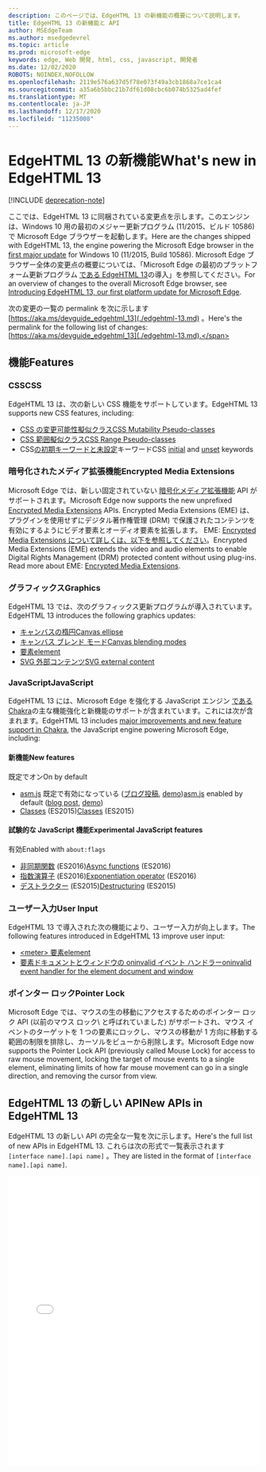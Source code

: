 ```yaml
---
description: このページでは、EdgeHTML 13 の新機能の概要について説明します。
title: EdgeHTML 13 の新機能と API
author: MSEdgeTeam
ms.author: msedgedevrel
ms.topic: article
ms.prod: microsoft-edge
keywords: edge, Web 開発, html, css, javascript, 開発者
ms.date: 12/02/2020
ROBOTS: NOINDEX,NOFOLLOW
ms.openlocfilehash: 2119e576a637d5f78e073f49a3cb1868a7ce1ca4
ms.sourcegitcommit: a35a6b5bbc21b7df61d08cbc6b074b5325ad4fef
ms.translationtype: MT
ms.contentlocale: ja-JP
ms.lasthandoff: 12/17/2020
ms.locfileid: "11235008"
---
```

# <span data-ttu-id="9e9e1-104">EdgeHTML 13 の新機能</span><span class="sxs-lookup"><span data-stu-id="9e9e1-104">What's new in EdgeHTML 13</span></span>  

[!INCLUDE [deprecation-note](../../includes/legacy-edge-note.md)]  

<span data-ttu-id="9e9e1-105">ここでは、EdgeHTML 13 に同梱されている変更点を示します。このエンジンは、Windows [](https://blogs.windows.com/windowsexperience/2015/11/12) 10 用の最初のメジャー更新プログラム (11/2015、ビルド 10586\) で Microsoft Edge ブラウザーを起動します。</span><span class="sxs-lookup"><span data-stu-id="9e9e1-105">Here are the changes shipped with EdgeHTML 13, the engine powering the Microsoft Edge browser in the [first major update](https://blogs.windows.com/windowsexperience/2015/11/12) for Windows 10 \(11/2015, Build 10586\).</span></span>  <span data-ttu-id="9e9e1-106">Microsoft Edge ブラウザー全体の変更点の概要については、「Microsoft Edge の最初のプラットフォーム更新プログラム [である EdgeHTML 13](https://blogs.windows.com/msedgedev/2015/11/16)の導入」を参照してください。</span><span class="sxs-lookup"><span data-stu-id="9e9e1-106">For an overview of changes to the overall Microsoft Edge browser, see [Introducing EdgeHTML 13, our first platform update for Microsoft Edge](https://blogs.windows.com/msedgedev/2015/11/16).</span></span>  

<span data-ttu-id="9e9e1-107">次の変更の一覧の permalink を次に示します  [https://aka.ms/devguide_edgehtml_13](./edgehtml-13.md) 。</span><span class="sxs-lookup"><span data-stu-id="9e9e1-107">Here's the permalink for the following list of changes:  [https://aka.ms/devguide_edgehtml_13](./edgehtml-13.md).</span></span>  

## <span data-ttu-id="9e9e1-108">機能</span><span class="sxs-lookup"><span data-stu-id="9e9e1-108">Features</span></span>  

### <span data-ttu-id="9e9e1-109">CSS</span><span class="sxs-lookup"><span data-stu-id="9e9e1-109">CSS</span></span>  

<span data-ttu-id="9e9e1-110">EdgeHTML 13 は、次の新しい CSS 機能をサポートしています。</span><span class="sxs-lookup"><span data-stu-id="9e9e1-110">EdgeHTML 13 supports new CSS features, including:</span></span>  

*   [<span data-ttu-id="9e9e1-111">CSS の変更可能性擬似クラス</span><span class="sxs-lookup"><span data-stu-id="9e9e1-111">CSS Mutability Pseudo-classes</span></span>](https://developer.microsoft.com/microsoft-edge/platform/status/cssmutabilitypseudoclasses)  
*   [<span data-ttu-id="9e9e1-112">CSS 範囲擬似クラス</span><span class="sxs-lookup"><span data-stu-id="9e9e1-112">CSS Range Pseudo-classes</span></span>](https://developer.microsoft.com/microsoft-edge/platform/status/cssrangepseudoclasses)  
*   <span data-ttu-id="9e9e1-113">CSS[の初期](https://developer.microsoft.com/microsoft-edge/platform/status/cssinitialvalue)[キーワードと未設定](https://developer.microsoft.com/microsoft-edge/platform/status/cssunsetvalue)キーワード</span><span class="sxs-lookup"><span data-stu-id="9e9e1-113">CSS [initial](https://developer.microsoft.com/microsoft-edge/platform/status/cssinitialvalue) and [unset](https://developer.microsoft.com/microsoft-edge/platform/status/cssunsetvalue) keywords</span></span>  

### <span data-ttu-id="9e9e1-114">暗号化されたメディア拡張機能</span><span class="sxs-lookup"><span data-stu-id="9e9e1-114">Encrypted Media Extensions</span></span>  

<span data-ttu-id="9e9e1-115">Microsoft Edge では、新しい固定されていない [暗号化メディア拡張機能](https://w3.org/TR/encrypted-media) API がサポートされます。</span><span class="sxs-lookup"><span data-stu-id="9e9e1-115">Microsoft Edge now supports the new unprefixed [Encrypted Media Extensions](https://w3.org/TR/encrypted-media) APIs.</span></span>  <span data-ttu-id="9e9e1-116">Encrypted Media Extensions \(EME\) は、プラグインを使用せずにデジタル著作権管理 \(DRM\) で保護されたコンテンツを有効にするようにビデオ要素とオーディオ要素を拡張します。 EME:  [Encrypted Media Extensions について詳しくは、以下を参照してください](https://developer.mozilla.org/docs/Web/API/Encrypted_Media_Extensions_API)。</span><span class="sxs-lookup"><span data-stu-id="9e9e1-116">Encrypted Media Extensions \(EME\) extends the video and audio elements to enable Digital Rights Management \(DRM\) protected content without using plug-ins.  Read more about EME:  [Encrypted Media Extensions](https://developer.mozilla.org/docs/Web/API/Encrypted_Media_Extensions_API).</span></span>  

### <span data-ttu-id="9e9e1-117">グラフィックス</span><span class="sxs-lookup"><span data-stu-id="9e9e1-117">Graphics</span></span>  

<span data-ttu-id="9e9e1-118">EdgeHTML 13 では、次のグラフィックス更新プログラムが導入されています。</span><span class="sxs-lookup"><span data-stu-id="9e9e1-118">EdgeHTML 13 introduces the following graphics updates:</span></span>  

*   [<span data-ttu-id="9e9e1-119">キャンバスの楕円</span><span class="sxs-lookup"><span data-stu-id="9e9e1-119">Canvas ellipse</span></span>](https://developer.microsoft.com/microsoft-edge/platform/status/canvas2dellipse)  
*   [<span data-ttu-id="9e9e1-120">キャンバス ブレンド モード</span><span class="sxs-lookup"><span data-stu-id="9e9e1-120">Canvas blending modes</span></span>](https://developer.microsoft.com/microsoft-edge/platform/status/compositingandblendingincanvas2d)  
*   [<picture> <span data-ttu-id="9e9e1-121">要素</span><span class="sxs-lookup"><span data-stu-id="9e9e1-121">element</span></span>](https://developer.microsoft.com/microsoft-edge/platform/status/pictureelement)  
*   [<span data-ttu-id="9e9e1-122">SVG 外部コンテンツ</span><span class="sxs-lookup"><span data-stu-id="9e9e1-122">SVG external content</span></span>](https://developer.microsoft.com/microsoft-edge/platform/status/svgexternalcontent)  

### <span data-ttu-id="9e9e1-123">JavaScript</span><span class="sxs-lookup"><span data-stu-id="9e9e1-123">JavaScript</span></span>  

<span data-ttu-id="9e9e1-124">EdgeHTML 13 には、Microsoft Edge を強化する JavaScript エンジン [である Chakra](https://blogs.windows.com/msedgedev/2015/09/30)の主な機能強化と新機能のサポートが含まれています。これには次が含まれます。</span><span class="sxs-lookup"><span data-stu-id="9e9e1-124">EdgeHTML 13 includes [major improvements and new feature support in Chakra](https://blogs.windows.com/msedgedev/2015/09/30), the JavaScript engine powering Microsoft Edge, including:</span></span>  

#### <span data-ttu-id="9e9e1-125">新機能</span><span class="sxs-lookup"><span data-stu-id="9e9e1-125">New features</span></span>  

<span data-ttu-id="9e9e1-126">既定でオン</span><span class="sxs-lookup"><span data-stu-id="9e9e1-126">On by default</span></span>  

*   <span data-ttu-id="9e9e1-127">[asm.js](https://developer.microsoft.com/microsoft-edge/platform/status/asmjs/?q=asm.js) 既定で有効になっている \([ブログ投稿](https://blogs.windows.com/msedgedev/2015/11/10), [demo](https://dev.windows.com/microsoft-edge/testdrive/demos/chess)\)</span><span class="sxs-lookup"><span data-stu-id="9e9e1-127">[asm.js](https://developer.microsoft.com/microsoft-edge/platform/status/asmjs/?q=asm.js) enabled by default \([blog post](https://blogs.windows.com/msedgedev/2015/11/10), [demo](https://dev.windows.com/microsoft-edge/testdrive/demos/chess)\)</span></span>  
*   <span data-ttu-id="9e9e1-128">[Classes](https://developer.microsoft.com/microsoft-edge/platform/status/asmjs/?q=classes) \(ES2015\)</span><span class="sxs-lookup"><span data-stu-id="9e9e1-128">[Classes](https://developer.microsoft.com/microsoft-edge/platform/status/asmjs/?q=classes) \(ES2015\)</span></span>  

#### <span data-ttu-id="9e9e1-129">試験的な JavaScript 機能</span><span class="sxs-lookup"><span data-stu-id="9e9e1-129">Experimental JavaScript features</span></span>  

<span data-ttu-id="9e9e1-130">有効</span><span class="sxs-lookup"><span data-stu-id="9e9e1-130">Enabled with</span></span> `about:flags`  

*   <span data-ttu-id="9e9e1-131">[非同期関数](https://developer.microsoft.com/microsoft-edge/platform/status/asyncfunctions/?q=async%20functions) \(ES2016\)</span><span class="sxs-lookup"><span data-stu-id="9e9e1-131">[Async functions](https://developer.microsoft.com/microsoft-edge/platform/status/asyncfunctions/?q=async%20functions) \(ES2016\)</span></span>  
*   <span data-ttu-id="9e9e1-132">[指数演算子](https://developer.microsoft.com/microsoft-edge/platform/status/exponentiationoperatores2016/?q=exponentiation%20operator) \(ES2016\)</span><span class="sxs-lookup"><span data-stu-id="9e9e1-132">[Exponentiation operator](https://developer.microsoft.com/microsoft-edge/platform/status/exponentiationoperatores2016/?q=exponentiation%20operator) \(ES2016\)</span></span>  
*   <span data-ttu-id="9e9e1-133">[デストラクター](https://developer.microsoft.com/microsoft-edge/platform/status/destructuringES2015/?q=destructuring) \(ES2015\)</span><span class="sxs-lookup"><span data-stu-id="9e9e1-133">[Destructuring](https://developer.microsoft.com/microsoft-edge/platform/status/destructuringES2015/?q=destructuring) \(ES2015\)</span></span>  

### <span data-ttu-id="9e9e1-134">ユーザー入力</span><span class="sxs-lookup"><span data-stu-id="9e9e1-134">User Input</span></span>  

<span data-ttu-id="9e9e1-135">EdgeHTML 13 で導入された次の機能により、ユーザー入力が向上します。</span><span class="sxs-lookup"><span data-stu-id="9e9e1-135">The following features introduced in EdgeHTML 13 improve user input:</span></span>  

*   [\<meter\> <span data-ttu-id="9e9e1-136">要素</span><span class="sxs-lookup"><span data-stu-id="9e9e1-136">element</span></span>](https://developer.microsoft.com/microsoft-edge/platform/status/meterelement)  
*   [<span data-ttu-id="9e9e1-137">要素ドキュメントとウィンドウの oninvalid イベント ハンドラー</span><span class="sxs-lookup"><span data-stu-id="9e9e1-137">oninvalid event handler for the element document and window</span></span>](https://developer.microsoft.com/microsoft-edge/platform/status/oninvalideventhandler)  

### <span data-ttu-id="9e9e1-138">ポインター ロック</span><span class="sxs-lookup"><span data-stu-id="9e9e1-138">Pointer Lock</span></span>  

<span data-ttu-id="9e9e1-139">Microsoft Edge では、マウスの生の移動にアクセスするためのポインター ロック API \(以前のマウス ロック\ と呼ばれていました) がサポートされ、マウス イベントのターゲットを 1 つの要素にロックし、マウスの移動が 1 方向に移動する範囲の制限を排除し、カーソルをビューから削除します。</span><span class="sxs-lookup"><span data-stu-id="9e9e1-139">Microsoft Edge now supports the Pointer Lock API \(previously called Mouse Lock\) for access to raw mouse movement, locking the target of mouse events to a single element, eliminating limits of how far mouse movement can go in a single direction, and removing the cursor from view.</span></span>  

## <span data-ttu-id="9e9e1-140">EdgeHTML 13 の新しい API</span><span class="sxs-lookup"><span data-stu-id="9e9e1-140">New APIs in EdgeHTML 13</span></span>  

<span data-ttu-id="9e9e1-141">EdgeHTML 13 の新しい API の完全な一覧を次に示します。</span><span class="sxs-lookup"><span data-stu-id="9e9e1-141">Here's the full list of new APIs in EdgeHTML 13.</span></span>  <span data-ttu-id="9e9e1-142">これらは次の形式で一覧表示されます `[interface name].[api name]` 。</span><span class="sxs-lookup"><span data-stu-id="9e9e1-142">They are listed in the format of `[interface name].[api name]`.</span></span>  

<iframe height='584' scrolling='no' title='<span data-ttu-id="9e9e1-143">EdgeHTML 13 の新しい API</span><span class="sxs-lookup"><span data-stu-id="9e9e1-143">New APIs in EdgeHTML 13</span></span>' src='//codepen.io/MicrosoftEdgeDocumentation/embed/vmzxEY/?height=584&theme-id=23761&default-tab=result&embed-version=2' frameborder='no' allowtransparency='true' allowfullscreen='true' style='width:  100%;'><span data-ttu-id="9e9e1-144">CodePen の Microsoft Edge Docs ( @MicrosoftEdgeDocumentation ) による <a href='https://codepen.io/MicrosoftEdgeDocumentation/pen/vmzxEY/'> EdgeHTML 13 </a> のペンの新しい API <a href='http://codepen.io/MicrosoftEdgeDocumentation'> </a> <a href='http://codepen.io'> をご覧ください </a> 。</span><span class="sxs-lookup"><span data-stu-id="9e9e1-144">See the Pen <a href='https://codepen.io/MicrosoftEdgeDocumentation/pen/vmzxEY/'>New APIs in EdgeHTML 13</a> by Microsoft Edge Docs (<a href='http://codepen.io/MicrosoftEdgeDocumentation'>@MicrosoftEdgeDocumentation</a>) on <a href='http://codepen.io'>CodePen</a>.</span></span></iframe>  
